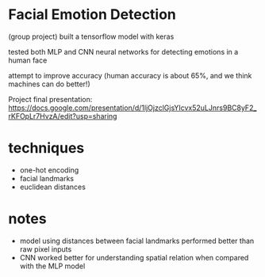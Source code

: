 # Facial Emotion Detection

(group project) built a tensorflow model with keras

tested both MLP and CNN neural networks for detecting emotions in a human face

attempt to improve accuracy (human accuracy is about 65%, and we think machines can do better!)

Project final presentation: https://docs.google.com/presentation/d/1ljOjzclGjsYIcvx52uLJnrs9BC8yF2_rKFOpLr7HvzA/edit?usp=sharing

# techniques
- one-hot encoding
- facial landmarks
- euclidean distances

# notes
- model using distances between facial landmarks performed better than raw pixel inputs
- CNN worked better for understanding spatial relation when compared with the MLP model

